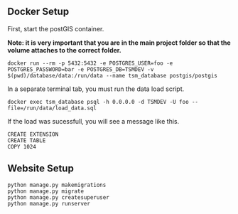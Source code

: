 ## Docker Setup


First, start the postGIS container. 

**Note: it is very important that you are in the main project folder so that the volume attaches to the correct folder.**

    docker run --rm -p 5432:5432 -e POSTGRES_USER=foo -e POSTGRES_PASSWORD=bar -e POSTGRES_DB=TSMDEV -v $(pwd)/database/data:/run/data --name tsm_database postgis/postgis

In a separate terminal tab, you must run the data load script.

    docker exec tsm_database psql -h 0.0.0.0 -d TSMDEV -U foo --file=/run/data/load_data.sql

If the load was sucessfull, you will see a message like this.

    CREATE EXTENSION
    CREATE TABLE
    COPY 1024

## Website Setup

    python manage.py makemigrations
    python manage.py migrate
    python manage.py createsuperuser
    python manage.py runserver